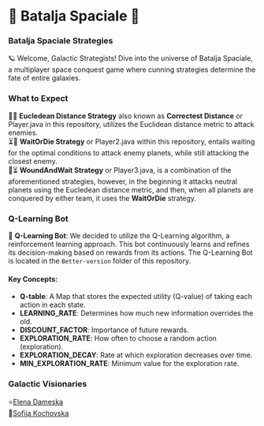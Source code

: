 # 🚀 Batalja Spaciale 🚀

### Batalja Spaciale Strategies

🪐 Welcome, Galactic Strategists! Dive into the universe of Batalja Spaciale, a multiplayer space conquest game where cunning strategies determine the fate of entire galaxies.

### What to Expect

📏📍 **Eucledean Distance Strategy** also known as __Correctest Distance__ or Player.java in this repository, utilizes the Euclidean distance metric to attack enemies.<br>
⏳📐 **WaitOrDie Strategy** or Player2.java within this repository, entails waiting for the optimal conditions to attack enemy planets, while still attacking the closest enemy.<br>
📍⏳  **WoundAndWait Strategy** or Player3.java, is a combination of the aforementioned strategies, however, in the beginning it attacks neutral planets using the Eucledean distance metric, 
and then, when all planets are conquered by either team, it uses the __WaitOrDie__ strategy.


### Q-Learning Bot

🚀 **Q-Learning Bot**: We decided to utilize the Q-Learning algorithm, a reinforcement learning approach. This bot continuously learns and refines its decision-making based on rewards from its actions. The Q-Learning Bot is located in the `Better-version` folder of this repository.

#### Key Concepts:

- **Q-table**: A Map that stores the expected utility (Q-value) of taking each action in each state.
- **LEARNING_RATE**: Determines how much new information overrides the old.
- **DISCOUNT_FACTOR**: Importance of future rewards.
- **EXPLORATION_RATE**: How often to choose a random action (exploration).
- **EXPLORATION_DECAY**: Rate at which exploration decreases over time.
- **MIN_EXPLORATION_RATE**: Minimum value for the exploration rate.

### Galactic Visionaries
⭐[Elena Dameska](https://github.com/edameska)<br>
🌟[Sofija Kochovska](https://github.com/sof42)
